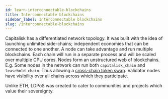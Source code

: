 ```yaml
---
id: learn-interconnectable-blockchains
title: Interconnectable blockchains
sidebar_label: Interconnectable blockchains
slug: /interconnectable-blockchains
---
```


Capitalisk has a differentiated network topology. It was built with the idea of launching unlimited side-chains; independent economies that can be connected to one another. A node can take advantage and run multiple blockchains. Each chain will run in a separate process and will be scaled over multiple CPU cores. Nodes form an unstructured web of blockchains. E.g. Some nodes in the network can run both `capitalisk_chain` and `leasehold_chain`. Thus allowing a [cross-chain token swap](https://medium.com/@jonathangrosdubois/two-implementations-of-cross-chain-token-swaps-26a1e94b4f7c). Validator nodes have visibility over all chains across which they participate.

Unlike ETH, LDPoS was created to cater to communities and projects which value their sovereignty.
